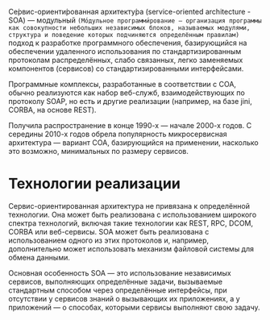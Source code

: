 Се́рвис-ориенти́рованная архитекту́ра (service-oriented architecture - SOA) — модульный `(Мо́дульное программи́рование — организация программы как совокупности небольших независимых блоков, называемых модулями, структура и поведение которых подчиняются определённым правилам)` подход к разработке программного обеспечения, базирующийся на обеспечении удаленного использования по стандартизированным протоколам распределённых, слабо связанных, легко заменяемых компонентов (сервисов) со стандартизированными интерфейсами.

Программные комплексы, разработанные в соответствии с СОА, обычно реализуются как набор веб-служб, взаимодействующих по протоколу SOAP, но есть и другие реализации (например, на базе jini, CORBA, на основе REST).

Получила распространение в конце 1990-х — начале 2000-х годов. С середины 2010-х годов обрела популярность микросервисная архитектура — вариант СОА, базирующийся на применении, насколько это возможно, минимальных по размеру сервисов.

# Технологии реализации

Сервис-ориентированная архитектура не привязана к определённой технологии. Она может быть реализована с использованием широкого спектра технологий, включая такие технологии как REST, RPC, DCOM, CORBA или веб-сервисы. SOA может быть реализована с использованием одного из этих протоколов и, например, дополнительно может использовать механизм файловой системы для обмена данными.

Основная особенность SOA — это использование независимых сервисов, выполняющих определённые задачи, вызываемые стандартным способом через определённые интерфейсы, при отсутствии у сервисов знаний о вызывающих их приложениях, а у приложений — о способах, которыми сервисы выполняют свою задачу.
